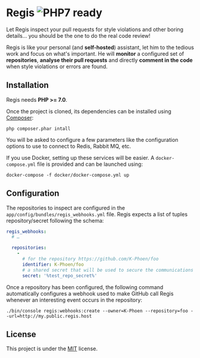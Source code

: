 Regis ![PHP7 ready](https://img.shields.io/badge/PHP7-ready-green.svg)
=====

Let Regis inspect your pull requests for style violations and other boring
details… you should be the one to do the real code review!

Regis is like your personal (and **self-hosted**) assistant, let him to the
tedious work and focus on what's important. He will **monitor** a configured set
of **repositories**, **analyse their pull requests** and directly **comment in
the code** when style violations or errors are found.

Installation
------------

Regis needs **PHP >= 7.0**.

Once the project is cloned, its dependencies can be installed using
[Composer](https://getcomposer.org/):

```
php composer.phar intall
```

You will be asked to configure a few parameters like the configuration options
to use to connect to Redis, Rabbit MQ, etc.

If you use Docker, setting up these services will be easier. A `docker-compose.yml`
file is provided and can be launched using:

```
docker-compose -f docker/docker-compose.yml up
```

Configuration
-------------

The repositories to inspect are configured in the `app/config/bundles/regis_webhooks.yml` file.
Regis expects a list of tuples repository/secret following the schema:

```yaml
regis_webhooks:
  # …

  repositories:
    -
      # for the repository https://github.com/K-Phoen/foo
      identifier: K-Phoen/foo
      # a shared secret that will be used to secure the communications between Regis and GitHub
      secret: '%test_repo_secret%'
```

Once a repository has been configured, the following command automatically
configures a webhook used to make GitHub call Regis whenever an interesting event
occurs in the repository:

```
./bin/console regis:webhooks:create --owner=K-Phoen --repository=foo --url=http://my.public.regis.host
```

License
-------

This project is under the [MIT](LICENSE) license.

